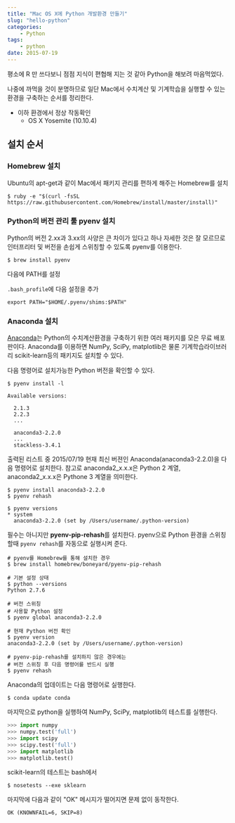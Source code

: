 ```yaml
---
title: "Mac OS X에 Python 개발환경 만들기"
slug: "hello-python"
categories:
    - Python
tags:
    - python
date: 2015-07-19
---
```


평소에 R 만 쓰다보니 점점 지식이 편협해 지는 것 같아 Python을 해보려 마음먹었다.

나중에 까먹을 것이 분명하므로 일단 Mac에서 수치계산 및 기계학습을 실행할 수 있는 환경을 구축하는 순서를 정리한다.

* 이하 환경에서 정상 작동확인
    * OS X Yosemite (10.10.4)


## 설치 순서

### Homebrew 설치

Ubuntu의 apt-get과 같이 Mac에서 패키지 관리를 편하게 해주는 Homebrew를 설치

```
$ ruby -e "$(curl -fsSL https://raw.githubusercontent.com/Homebrew/install/master/install)"
```

### Python의 버전 관리 툴 pyenv 설치

Python의 버전 2.xx과 3.xx의 사양은 큰 차이가 있다고 하나 자세한 것은 잘 모르므로 인터프리터 및 버전을 손쉽게 스위칭할 수 있도록 pyenv를 이용한다.

```
$ brew install pyenv
```

다음에 PATH를 설정

`.bash_profile`에 다음 설정을 추가

```
export PATH="$HOME/.pyenv/shims:$PATH"
```

### Anaconda 설치

[Anaconda](https://store.continuum.io/cshop/anaconda/)는 Python의 수치계산환경을 구축하기 위한 여러 패키지를 모은 무료 배포판이다. Anaconda를 이용하면 NumPy, SciPy, matplotlib은 물론 기계학습라이브러리 scikit-learn등의 패키지도 설치할 수 있다.

다음 명령어로 설치가능한 Python 버전을 확인할 수 있다.

```
$ pyenv install -l
```

```
Available versions:

  2.1.3
  2.2.3
  ...

  anaconda3-2.2.0
  ...
  stackless-3.4.1
```

출력된 리스트 중 2015/07/19 현재 최신 버젼인 Anaconda(anaconda3-2.2.0)을 다음 명령어로 설치한다.
참고로 anaconda2_x.x.x은 Python 2 계열, anaconda2_x.x.x은 Pythone 3 계열을 의미한다.

```
$ pyenv install anaconda3-2.2.0
$ pyenv rehash
```

```
$ pyenv versions
* system
  anaconda3-2.2.0 (set by /Users/username/.python-version)
```

필수는 아니지만 **pyenv-pip-rehash**를 설치한다. pyenv으로 Python 환경을 스위칭할때 `pyenv rehash`를 자동으로 실행시켜 준다.

```
# pyenv를 Homebrew를 통해 설치한 경우
$ brew install homebrew/boneyard/pyenv-pip-rehash
```

```
# 기본 설정 상태
$ python --versions
Python 2.7.6

# 버전 스위칭
# 사용할 Python 설정
$ pyenv global anaconda3-2.2.0

# 현재 Python 버전 확인
$ pyenv version
anaconda3-2.2.0 (set by /Users/username/.python-version)

# pyenv-pip-rehash를 설치하지 않은 경우에는
# 버전 스위칭 후 다음 명령어를 반드시 실행
$ pyenv rehash
```

Anaconda의 업데이트는 다음 명령어로 실행한다.

```
$ conda update conda
```

마지막으로 python을 실행하여 NumPy, SciPy, matplotlib의 테스트를 실행한다.

```python
>>> import numpy
>>> numpy.test('full')
>>> import scipy
>>> scipy.test('full')
>>> import matplotlib
>>> matplotlib.test()
```

scikit-learn의 테스트는 bash에서

```
$ nosetests --exe sklearn
```

마지막에 다음과 같이 "OK" 메시지가 떨어지면 문제 없이 동작한다.

```
OK (KNOWNFAIL=6, SKIP=8)
```

